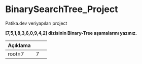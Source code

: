 # BinarySearchTree_Project
Patika.dev veriyapıları project

**[7,5,1,8,3,6,0,9,4,2] dizisinin Binary-Tree aşamalarını yazınız.**  

| Açıklama |      |      |
| -------- | :--: | ---- |
| root=7   |  7   |      |

          
